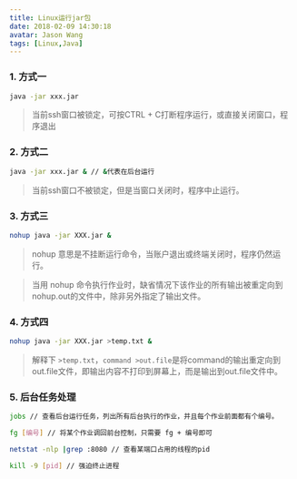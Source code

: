 ```yaml
---
title: Linux运行jar包
date: 2018-02-09 14:30:18
avatar: Jason Wang
tags: [Linux,Java]
---
```


### 1. 方式一
```bash
java -jar xxx.jar
```
> 当前ssh窗口被锁定，可按CTRL + C打断程序运行，或直接关闭窗口，程序退出

### 2. 方式二
```bash
java -jar xxx.jar & // &代表在后台运行
```
> 当前ssh窗口不被锁定，但是当窗口关闭时，程序中止运行。

### 3. 方式三
```bash
nohup java -jar XXX.jar &
```
> nohup 意思是不挂断运行命令，当账户退出或终端关闭时，程序仍然运行。

> 当用 nohup 命令执行作业时，缺省情况下该作业的所有输出被重定向到nohup.out的文件中，除非另外指定了输出文件。

### 4. 方式四
```bash
nohup java -jar XXX.jar >temp.txt &
```
> 解释下 `>temp.txt`，`command >out.file`是将command的输出重定向到out.file文件，即输出内容不打印到屏幕上，而是输出到out.file文件中。

### 5. 后台任务处理
```bash
jobs // 查看后台运行任务，列出所有后台执行的作业，并且每个作业前面都有个编号。

fg [编号] // 将某个作业调回前台控制，只需要 fg + 编号即可

netstat -nlp |grep :8080 // 查看某端口占用的线程的pid

kill -9 [pid] // 强迫终止进程
```